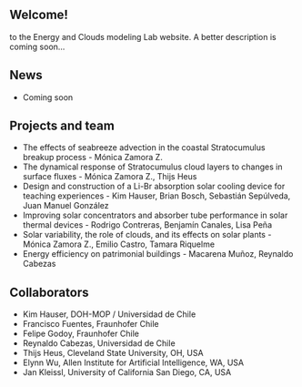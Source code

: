 ## Welcome!

to the Energy and Clouds modeling Lab website. A better description is coming soon...

## News

* Coming soon

## Projects and team

* The effects of seabreeze advection in the coastal Stratocumulus breakup process - Mónica Zamora Z.
* The dynamical response of Stratocumulus cloud layers to changes in surface fluxes - Mónica Zamora Z., Thijs Heus
* Design and construction of a Li-Br absorption solar cooling device for teaching experiences - Kim Hauser, Brian Bosch, Sebastián Sepúlveda, Juan Manuel González
* Improving solar concentrators and absorber tube performance in solar thermal devices - Rodrigo Contreras, Benjamín Canales, Lisa Peña
* Solar variability, the role of clouds, and its effects on solar plants - Mónica Zamora Z., Emilio Castro, Tamara Riquelme
* Energy efficiency on patrimonial buildings - Macarena Muñoz, Reynaldo Cabezas

## Collaborators

* Kim Hauser, DOH-MOP / Universidad de Chile
* Francisco Fuentes, Fraunhofer Chile
* Felipe Godoy, Fraunhofer Chile
* Reynaldo Cabezas, Universidad de Chile
* Thijs Heus, Cleveland State University, OH, USA
* Elynn Wu, Allen Institute for Artificial Intelligence, WA, USA
* Jan Kleissl, University of California San Diego, CA, USA
